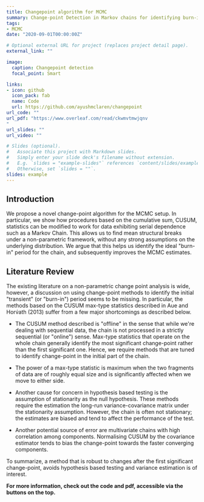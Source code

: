 ```yaml
---
title: Changepoint algorithm for MCMC
summary: Change-point Detection in Markov chains for identifying burn-in period
tags:
- MCMC
date: "2020-09-01T00:00:00Z"

# Optional external URL for project (replaces project detail page).
external_link: ""

image:
  caption: Changepoint detection
  focal_point: Smart

links:
- icon: github
  icon_pack: fab
  name: Code
  url: https://github.com/ayushmclaren/changepoint
url_code: ""
url_pdf: "https://www.overleaf.com/read/ckwmvtmwjqnv
"
url_slides: ""
url_video: ""

# Slides (optional).
#   Associate this project with Markdown slides.
#   Simply enter your slide deck's filename without extension.
#   E.g. `slides = "example-slides"` references `content/slides/example-slides.md`.
#   Otherwise, set `slides = ""`.
slides: example
---
```


## Introduction

We propose a novel change-point algorithm for the MCMC setup. In particular, we show how procedures based on the cumulative sum, CUSUM, statistics can be modified to work for data exhibiting serial dependence such as a Markov Chain. This allows us to find mean structural breaks under a non-parametric framework, without any strong assumptions on the underlying distribution. We argue that this helps us identify the ideal "burn-in" period for the chain, and subsequently improves the MCMC estimates. 



## Literature Review

The existing literature on a non-parametric change point analysis is wide, however, a discussion on using change-point methods to identify the initial "transient" (or "burn-in") period seems to be missing. In particular, the methods based on the CUSUM max-type statistics described in Aue and Horv́ath (2013) suffer from a few major shortcomings as described below.  

- The CUSUM method described is "offline" in the sense that while we're dealing with sequential data, the chain is not processed in a strictly sequential (or "online") sense.  Max-type statistics that operate on the whole chain generally identify the most significant change-point rather than the first significant one. Hence, we require methods that are tuned to identify change-point in the initial part of the chain.    

- The power of a max-type statistic is maximum when the two fragments of data are of roughly equal size and is significantly affected when we move to either side.    

- Another cause for concern in hypothesis based testing is the assumption of stationarity as the null hypothesis. These methods require the estimation the long-run variance-covariance matrix under the stationarity assumption. However, the chain is often not stationary; the estimates are biased and tend to affect the performance of the test.  

- Another potential source of error are multivariate chains with high correlation among components. Normalising CUSUM by the covariance estimator tends to bias the change-point towards the faster converging components.  

To summarize, a method that is robust to changes after the first significant change-point, avoids hypothesis based testing and variance estimation is of interest.

**For more information, check out the code and pdf, accessible via the buttons on the top.**